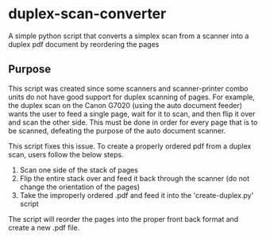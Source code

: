 # duplex-scan-converter
A simple python script that converts a simplex scan from a scanner into a duplex pdf document by reordering the pages

## Purpose
This script was created since some scanners and scanner-printer combo units do not 
have good support for duplex scanning of pages. For example, the duplex scan on the 
Canon G7020 (using the auto document feeder) wants the user to feed a single page, wait for it to scan, and then flip it over and scan the other side. This must be done in order for every page that is to be scanned, defeating
the purpose of the auto document scanner. 

This script fixes this issue. To create a properly ordered pdf from a duplex scan, users follow the below steps.
1. Scan one side of the stack of pages
2. Flip the entire stack over and feed it back through the scanner (do not change the orientation of the pages)
3. Take the improperly ordered .pdf and feed it into the 'create-duplex.py' script

The script will reorder the pages into the proper front back format and create a new .pdf file.

